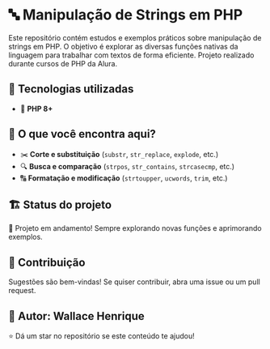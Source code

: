 # 🔤 Manipulação de Strings em PHP  

Este repositório contém estudos e exemplos práticos sobre manipulação de strings em PHP. O objetivo é explorar as diversas funções nativas da linguagem para trabalhar com textos de forma eficiente.
Projeto realizado durante cursos de PHP da Alura.

## 🚀 Tecnologias utilizadas  

- 🐘 **PHP 8+**  

## 📌 O que você encontra aqui?  

- ✂️ **Corte e substituição** (`substr`, `str_replace`, `explode`, etc.)  
- 🔍 **Busca e comparação** (`strpos`, `str_contains`, `strcasecmp`, etc.)  
- 🔠 **Formatação e modificação** (`strtoupper`, `ucwords`, `trim`, etc.)  

## 🏗️ Status do projeto

🚧 Projeto em andamento! Sempre explorando novas funções e aprimorando exemplos.

## 🤝 Contribuição
Sugestões são bem-vindas! Se quiser contribuir, abra uma issue ou um pull request.

## 📌 Autor: Wallace Henrique 

⭐ Dá um star no repositório se este conteúdo te ajudou! 
